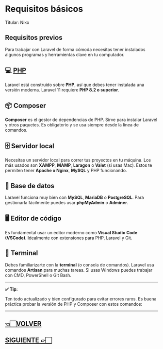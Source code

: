 # Requisitos básicos

Titular: Niko

## Requisitos previos

Para trabajar con Laravel de forma cómoda necesitas tener instalados algunos programas y herramientas clave en tu computador.

## 💻 [PHP](index%PHP)

Laravel está construido sobre **PHP**, así que debes tener instalada una versión moderna. Laravel 11 requiere **PHP 8.2 o superior**.

## 📦 Composer

**Composer** es el gestor de dependencias de PHP. Sirve para instalar Laravel y otros paquetes. Es obligatorio y se usa siempre desde la línea de comandos.

## 🗄️ Servidor local

Necesitas un servidor local para correr tus proyectos en tu máquina. Los más usados son **XAMPP**, **MAMP**, **Laragon** o **Valet** (si usas Mac). Estos te permiten tener **Apache o Nginx**, **MySQL** y PHP funcionando.

## 🧩 Base de datos

Laravel funciona muy bien con **MySQL**, **MariaDB** o **PostgreSQL**. Para gestionarla fácilmente puedes usar **phpMyAdmin** o **Adminer**.

## 🖥️ Editor de código

Es fundamental usar un editor moderno como **Visual Studio Code (VSCode)**. Idealmente con extensiones para PHP, Laravel y Git.

## 🐚 Terminal

Debes familiarizarte con la **terminal** (o consola de comandos). Laravel usa comandos **Artisan** para muchas tareas. Si usas Windows puedes trabajar con CMD, PowerShell o Git Bash.

---

**✅ Tip:**

Ten todo actualizado y bien configurado para evitar errores raros. Es buena práctica probar la versión de PHP y Composer con estos comandos:

---

## [👈🏻VOLVER](Historia%20y%20versio%CC%81n%20227d9e22edae818c821fc139cd95fe68.md)

## [SIGUIENTE 👉🏻](2.2%20Instalación%20Paso%20a%20Paso.md)